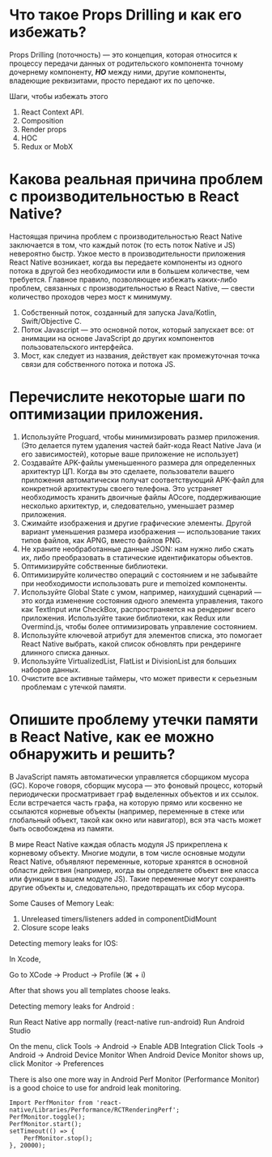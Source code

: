 # Что такое Props Drilling и как его избежать? # 

Props Drilling (поточность) — это концепция, которая относится к процессу передачи данных от родительского компонента точному дочернему компоненту, ***НО*** между ними, другие компоненты, владеющие реквизитами, просто передают их по цепочке.

Шаги, чтобы избежать этого

1. React Context API.
2. Composition
3. Render props
4. HOC
5. Redux or MobX

# Какова реальная причина проблем с производительностью в React Native? #
Настоящая причина проблем с производительностью React Native заключается в том, что каждый поток (то есть поток Native и JS) невероятно быстр. Узкое место в производительности приложения React Native возникает, когда вы передаете компоненты из одного потока в другой без необходимости или в большем количестве, чем требуется. Главное правило, позволяющее избежать каких-либо проблем, связанных с производительностью в React Native, — свести количество проходов через мост к минимуму.

1. Собственный поток, созданный для запуска Java/Kotlin, Swift/Objective C.
2. Поток Javascript — это основной поток, который запускает все: от анимации на основе JavaScript до других компонентов пользовательского интерфейса.
3. Мост, как следует из названия, действует как промежуточная точка связи для собственного потока и потока JS.

# Перечислите некоторые шаги по оптимизации приложения. #

1. Используйте Proguard, чтобы минимизировать размер приложения. (Это делается путем удаления частей байт-кода React Native Java (и его зависимостей), которые ваше приложение не использует)
2. Создавайте APK-файлы уменьшенного размера для определенных архитектур ЦП. Когда вы это сделаете, пользователи вашего приложения автоматически получат соответствующий APK-файл для конкретной архитектуры своего телефона. Это устраняет необходимость хранить двоичные файлы АОcore, поддерживающие несколько архитектур, и, следовательно, уменьшает размер приложения.
3. Сжимайте изображения и другие графические элементы. Другой вариант уменьшения размера изображения — использование таких типов файлов, как APNG, вместо файлов PNG.
4. Не храните необработанные данные JSON: нам нужно либо сжать их, либо преобразовать в статические идентификаторы объектов.
5. Оптимизируйте собственные библиотеки.
6. Оптимизируйте количество операций с состоянием и не забывайте при необходимости использовать pure и memoized компоненты.
7. Используйте Global State с умом, например, наихудший сценарий — это когда изменение состояния одного элемента управления, такого как TextInput или CheckBox, распространяется на рендеринг всего приложения. Используйте такие библиотеки, как Redux или Overmind.js, чтобы более оптимизировать управление состоянием.
8. Используйте ключевой атрибут для элементов списка, это помогает React Native выбрать, какой список обновлять при рендеринге длинного списка данных.
9. Используйте VirtualizedList, FlatList и DivisionList для больших наборов данных.
10. Очистите все активные таймеры, что может привести к серьезным проблемам с утечкой памяти.

# Опишите проблему утечки памяти в React Native, как ее можно обнаружить и решить? #

В JavaScript память автоматически управляется сборщиком мусора (GC). Короче говоря, сборщик мусора — это фоновый процесс, который периодически просматривает граф выделенных объектов и их ссылок. Если встречается часть графа, на которую прямо или косвенно не ссылаются корневые объекты (например, переменные в стеке или глобальный объект, такой как окно или навигатор), вся эта часть может быть освобождена из памяти.

В мире React Native каждая область модуля JS прикреплена к корневому объекту. Многие модули, в том числе основные модули React Native, объявляют переменные, которые хранятся в основной области действия (например, когда вы определяете объект вне класса или функции в вашем модуле JS). Такие переменные могут сохранять другие объекты и, следовательно, предотвращать их сбор мусора.

Some Causes of Memory Leak:

1. Unreleased timers/listeners added in componentDidMount
2. Closure scope leaks

Detecting memory leaks for IOS:

In Xcode,

Go to XCode → Product → Profile (⌘ + i)

After that shows you all templates choose leaks.

Detecting memory leaks for Android :

Run React Native app normally (react-native run-android)
Run Android Studio

On the menu,
click Tools → Android → Enable ADB Integration
Click Tools → Android → Android Device Monitor
When Android Device Monitor shows up, click Monitor → Preferences

There is also one more way in Android
Perf Monitor (Performance Monitor) is a good choice to use for android leak monitoring.

```
Import PerfMonitor from 'react-native/Libraries/Performance/RCTRenderingPerf';
PerfMonitor.toggle();
PerfMonitor.start();
setTimeout(() => {
    PerfMonitor.stop();
}, 20000);
```
